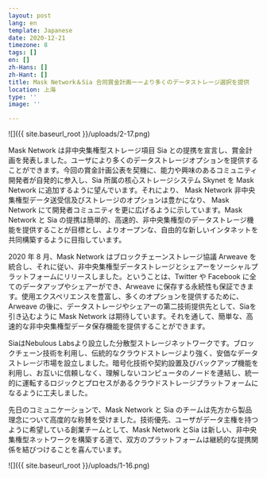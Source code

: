 ```yaml
---
layout: post
lang: en
template: Japanese
date: 2020-12-21
timezone: 8
tags: []
en: []
zh-Hans: []
zh-Hant: []
title: Mask Network＆Sia 合同賞金計画ーーより多くのデータストレージ選択を提供
location: 上海
type: ''
image: ''

---
```

![]({{ site.baseurl_root }}/uploads/2-17.png)

Mask Network は非中央集権型ストレージ項目 Sia との提携を宣言し、賞金計画を発表しました。ユーザにより多くのデータストレージオプションを提供することができます。今回の賞金計画公表を契機に、能力や興味のあるコミュニティ開発者が自発的に参入し、Sia 所属の核心ストレージシステム Skynet を Mask Network に追加するように望んでいます。それにより、 Mask Network 非中央集権型データ送受信及びストレージのオプションは豊かになり、 Mask Network にて開発者コミュニティを更に広げるように示しています。Mask Network と Sia の提携は簡単的、高速的、非中央集権型のデータストレージ機能を提供することが目標とし、よりオープンな、自由的な新しいインタネットを共同構築するように目指しています。

2020 年 8 月、Mask Network はブロックチェーンストレージ協議 Arweave を統合し、それに従い、非中央集権型データストレージとシェアーをソーシャルプラットフォームにリリースしました。ということは、Twitter や Facebook に全てのデータアップやシェアーができ、Arweave に保存する永続性も保証できます。使用エクスペリエンスを豊富し、多くのオプションを提供するために、Arweave の後に、データストレージやシェアーの第二技術提供先として、Siaを引き込むように Mask Network は期待しています。それを通して、簡単な、高速的な非中央集権型データ保存機能を提供することができます。

SiaはNebulous Labsより設立した分散型ストレージネットワークです。ブロックチェーン技術を利用し、伝統的なクラウドストレージより強く、安価なデータストレージ市場を設立しました。暗号化技術や契約設置及びバックアップ機能を利用し、お互いに信頼しなく、理解しないコンピュータのノードを連結し、統一的に運転するロジックとプロセスがあるクラウドストレージプラットフォームになるように工夫しました。

先日のコミュニケーションで、Mask Network と Sia のチームは先方から製品理念について高度的な称賛を受けました。技術優先、ユーザがデータ主権を持つように希望している創業チームとして、Mask Network とSia は新しい、非中央集権型ネットワークを構築する道で、双方のプラットフォームは継続的な提携関係を結びつけることを喜んでいます。

![]({{ site.baseurl_root }}/uploads/1-16.png)